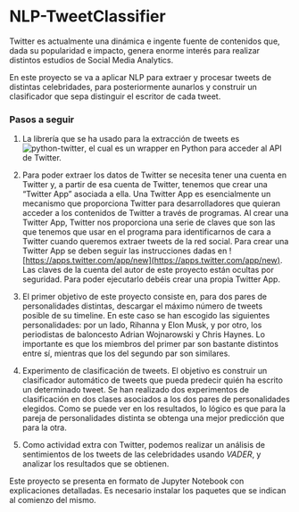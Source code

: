 # NLP-TweetClassifier

Twitter es actualmente una dinámica e ingente fuente de contenidos que, dada su popularidad e impacto, genera enorme interés para realizar distintos estudios de Social Media Analytics.

En este proyecto se va a aplicar NLP para extraer y procesar tweets de distintas celebridades, para posteriormente aunarlos y construir un clasificador que sepa distinguir el escritor de cada tweet.

### Pasos a seguir

1. La librería que se ha usado para la extracción de tweets es ![python-twitter](https://code.google.com/p/python-twitter/), el cual es un wrapper en Python para acceder al API de Twitter. 

2. Para poder extraer los datos de Twitter se necesita tener una cuenta en Twitter y, a partir de esa cuenta de Twitter, tenemos que crear una “Twitter App” asociada a ella. Una Twitter App es esencialmente un mecanismo que proporciona Twitter para desarrolladores que quieran acceder a los contenidos de Twitter a través de programas. Al crear una Twitter App, Twitter nos proporciona una serie de claves que son las que tenemos que usar en el programa para identificarnos de cara a Twitter cuando queremos extraer tweets de la red social. Para crear una Twitter App se deben seguir las instrucciones dadas en ![https://apps.twitter.com/app/new](https://apps.twitter.com/app/new). Las claves de la cuenta del autor de este proyecto están ocultas por seguridad. Para poder ejecutarlo debéis crear una propia Twitter App.

3. El primer objetivo de este proyecto consiste en, para dos pares de personalidades distintas, descargar el máximo número de tweets posible de su timeline. En este caso se han escogido las siguientes personalidades: por un lado, Rihanna y Elon Musk, y por otro, los periodistas de baloncesto Adrian Wojnarowski y Chris Haynes. Lo importante es que los miembros del primer par son bastante distintos entre sí, mientras que los del segundo par son similares.

4. Experimento de clasificación de tweets. El objetivo es construir un clasificador automático de tweets que pueda predecir quién ha escrito un determinado tweet. Se han realizado dos experimentos de clasificación en dos clases asociados a los dos pares de personalidades elegidos. Como se puede ver en los resultados, lo lógico es que para la pareja de personalidades distinta se obtenga una mejor predicción que para la otra.

5. Como actividad extra con Twitter, podemos realizar un análisis de sentimientos de los tweets de las celebridades usando *VADER*, y analizar los resultados que se obtienen.

Este proyecto se presenta en formato de Jupyter Notebook con explicaciones detalladas. Es necesario instalar los paquetes que se indican al comienzo del mismo.
